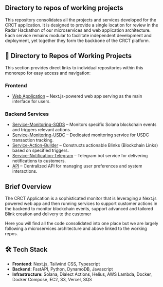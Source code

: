 ## Directory to repos of working projects

This repository consolidates all the projects and services developed for the CRCT application.
It is designed to provide a single location for review in the Radar Hackathon of our microservices and
web application architecture. Each service remains modular to facilitate independent development and deployment,
yet together they form the backbone of the CRCT platform.

## 🔗 Directory to Repos of Working Projects

This section provides direct links to individual repositories within this monorepo for easy access and navigation:

### **Frontend**

- [Web Application](https://github.com/squint-sol/Extended-Blinks) – Next.js-powered web app serving as the main interface for users.

### **Backend Services**

- [Service-Monitoring-SQDS](https://github.com/squint-sol/monitoring-service) – Monitors specific Solana blockchain events and triggers relevant actions.
- [Service-Monitoring-USDC](https://github.com/squint-sol/usdc-monitor) – Dedicated monitoring service for USDC transaction tracking.
- [Service-Action-Builder](https://github.com/squint-sol/Action-Builder-Service) – Constructs actionable Blinks (Blockchain Links) based on specified triggers.
- [Service-Notification-Telegram](https://github.com/squint-sol/telegramBot) – Telegram bot service for delivering notifications to customers.
- [API](https://github.com/squint-sol/api) – Centralized API for managing user preferences and system interactions.

## Brief Overview

The CRCT Application is a sophisticated monitor that is leveraging a Next.js powered web app and then running services to support
customer actions in the backend to monitor blockchain events, support advanced and tailored Blink creation and delivery to the customer

Here you will find all the code consolidated into one place but we are largely following a microservices architecture and above linked to the working repos.

## 🛠️ Tech Stack

- **Frontend**: Next.js, Tailwind CSS, Typescript
- **Backend**: FastAPI, Python, DynamoDB, Javascript
- **Infrastructure**: Solana, Dialect Actions, Helius, AWS Lambda, Docker, Docker Compose, EC2, S3, Vercel, SQS
